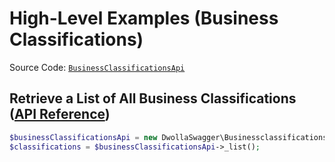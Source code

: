 # High-Level Examples (Business Classifications)

Source Code: [`BusinessClassificationsApi`](https://github.com/Dwolla/dwolla-swagger-php/blob/main/lib/BusinessclassificationsApi.php)

## Retrieve a List of All Business Classifications ([API Reference](https://developers.dwolla.com/api-reference/customers/list-business-classifications))

```php
$businessClassificationsApi = new DwollaSwagger\BusinessclassificationsApi($apiClient);
$classifications = $businessClassificationsApi->_list();
```

